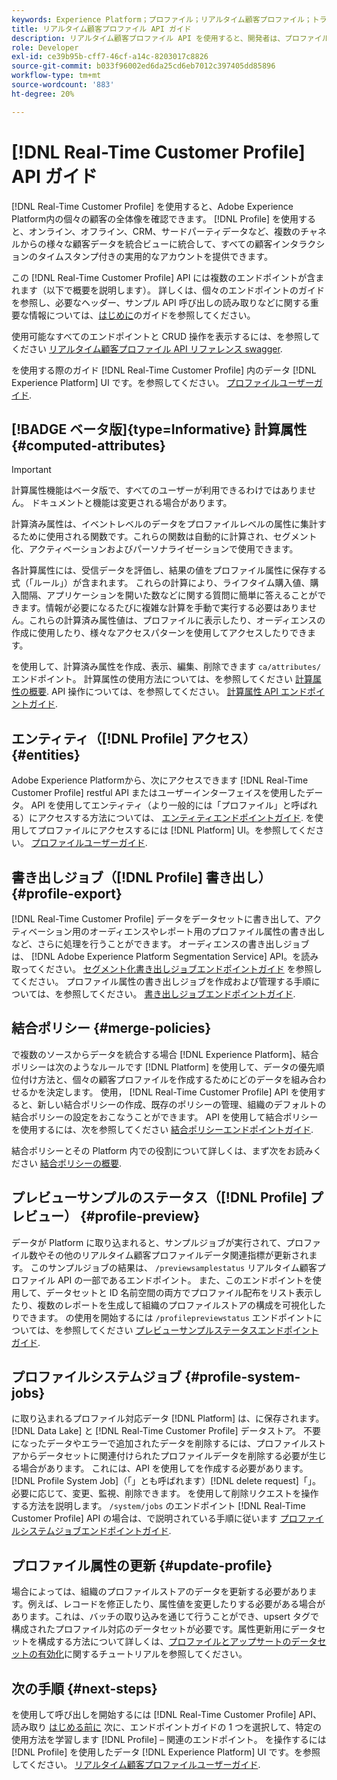 ```yaml
---
keywords: Experience Platform；プロファイル；リアルタイム顧客プロファイル；トラブルシューティング；API；統合プロファイル；統合プロファイル；統合；プロファイル；rtcp；プロファイルを有効化；プロファイルを有効化
title: リアルタイム顧客プロファイル API ガイド
description: リアルタイム顧客プロファイル API を使用すると、開発者は、プロファイルの表示、結合ポリシーの作成と更新、プロファイルデータのエクスポートまたはサンプル、不要になったプロファイルデータまたはエラーで追加されたプロファイルデータの削除など、プロファイルデータを調査および操作できます。 このガイドに従って、API を使用した主な操作の実行方法を学習します。
role: Developer
exl-id: ce39b95b-cff7-46cf-a14c-8203017c8826
source-git-commit: b033f96002ed6da25cd6eb7012c397405dd85896
workflow-type: tm+mt
source-wordcount: '883'
ht-degree: 20%

---
```


# [!DNL Real-Time Customer Profile] API ガイド

[!DNL Real-Time Customer Profile] を使用すると、Adobe Experience Platform内の個々の顧客の全体像を確認できます。 [!DNL Profile] を使用すると、オンライン、オフライン、CRM、サードパーティデータなど、複数のチャネルからの様々な顧客データを統合ビューに統合して、すべての顧客インタラクションのタイムスタンプ付きの実用的なアカウントを提供できます。

この [!DNL Real-Time Customer Profile] API には複数のエンドポイントが含まれます（以下で概要を説明します）。 詳しくは、個々のエンドポイントのガイドを参照し、必要なヘッダー、サンプル API 呼び出しの読み取りなどに関する重要な情報については、[はじめに](getting-started.md)のガイドを参照してください。

使用可能なすべてのエンドポイントと CRUD 操作を表示するには、を参照してください [リアルタイム顧客プロファイル API リファレンス swagger](https://www.adobe.com/go/profile-apis-en).

を使用する際のガイド [!DNL Real-Time Customer Profile] 内のデータ [!DNL Experience Platform] UI です。を参照してください。 [プロファイルユーザーガイド](../ui/user-guide.md).

## [!BADGE ベータ版]{type=Informative} 計算属性 {#computed-attributes}

>[!IMPORTANT]
>
計算属性機能はベータ版で、すべてのユーザーが利用できるわけではありません。 ドキュメントと機能は変更される場合があります。

計算済み属性は、イベントレベルのデータをプロファイルレベルの属性に集計するために使用される関数です。これらの関数は自動的に計算され、セグメント化、アクティベーションおよびパーソナライゼーションで使用できます。

各計算属性には、受信データを評価し、結果の値をプロファイル属性に保存する式（「ルール」）が含まれます。 これらの計算により、ライフタイム購入値、購入間隔、アプリケーションを開いた数などに関する質問に簡単に答えることができます。情報が必要になるたびに複雑な計算を手動で実行する必要はありません。これらの計算済み属性値は、プロファイルに表示したり、オーディエンスの作成に使用したり、様々なアクセスパターンを使用してアクセスしたりできます。

を使用して、計算済み属性を作成、表示、編集、削除できます `ca/attributes/` エンドポイント。 計算属性の使用方法については、を参照してください [計算属性の概要](../computed-attributes/overview.md). API 操作については、を参照してください。 [計算属性 API エンドポイントガイド](../computed-attributes/api.md).

## エンティティ（[!DNL Profile] アクセス） {#entities}

Adobe Experience Platformから、次にアクセスできます [!DNL Real-Time Customer Profile] restful API またはユーザーインターフェイスを使用したデータ。 API を使用してエンティティ（より一般的には「プロファイル」と呼ばれる）にアクセスする方法については、 [エンティティエンドポイントガイド](entities.md). を使用してプロファイルにアクセスするには [!DNL Platform] UI。を参照してください。 [プロファイルユーザーガイド](../ui/user-guide.md).

## 書き出しジョブ（[!DNL Profile] 書き出し） {#profile-export}

[!DNL Real-Time Customer Profile] データをデータセットに書き出して、アクティベーション用のオーディエンスやレポート用のプロファイル属性の書き出しなど、さらに処理を行うことができます。 オーディエンスの書き出しジョブは、 [!DNL Adobe Experience Platform Segmentation Service] API。を読み取ってください。 [セグメント化書き出しジョブエンドポイントガイド](../../profile/api/export-jobs.md) を参照してください。 プロファイル属性の書き出しジョブを作成および管理する手順については、を参照してください。 [書き出しジョブエンドポイントガイド](export-jobs.md).

## 結合ポリシー {#merge-policies}

で複数のソースからデータを統合する場合 [!DNL Experience Platform]、結合ポリシーは次のようなルールです [!DNL Platform] を使用して、データの優先順位付け方法と、個々の顧客プロファイルを作成するためにどのデータを組み合わせるかを決定します。 使用， [!DNL Real-Time Customer Profile] API を使用すると、新しい結合ポリシーの作成、既存のポリシーの管理、組織のデフォルトの結合ポリシーの設定をおこなうことができます。 API を使用して結合ポリシーを使用するには、次を参照してください [結合ポリシーエンドポイントガイド](merge-policies.md).

結合ポリシーとその Platform 内での役割について詳しくは、まず次をお読みください [結合ポリシーの概要](../merge-policies/overview.md).

## プレビューサンプルのステータス（[!DNL Profile] プレビュー） {#profile-preview}

データが Platform に取り込まれると、サンプルジョブが実行されて、プロファイル数やその他のリアルタイム顧客プロファイルデータ関連指標が更新されます。 このサンプルジョブの結果は、 `/previewsamplestatus` リアルタイム顧客プロファイル API の一部であるエンドポイント。 また、このエンドポイントを使用して、データセットと ID 名前空間の両方でプロファイル配布をリスト表示したり、複数のレポートを生成して組織のプロファイルストアの構成を可視化したりできます。  の使用を開始するには `/profilepreviewstatus` エンドポイントについては、を参照してください [プレビューサンプルステータスエンドポイントガイド](preview-sample-status.md).

## プロファイルシステムジョブ {#profile-system-jobs}

に取り込まれるプロファイル対応データ [!DNL Platform] は、に保存されます。 [!DNL Data Lake] と [!DNL Real-Time Customer Profile] データストア。 不要になったデータやエラーで追加されたデータを削除するには、プロファイルストアからデータセットに関連付けられたプロファイルデータを削除する必要が生じる場合があります。 これには、API を使用してを作成する必要があります。 [!DNL Profile System Job]（「」とも呼ばれます）[!DNL delete request]「」。必要に応じて、変更、監視、削除できます。 を使用して削除リクエストを操作する方法を説明します。 `/system/jobs` のエンドポイント [!DNL Real-Time Customer Profile] API の場合は、で説明されている手順に従います [プロファイルシステムジョブエンドポイントガイド](profile-system-jobs.md).

## プロファイル属性の更新 {#update-profile}

場合によっては、組織のプロファイルストアのデータを更新する必要があります。例えば、レコードを修正したり、属性値を変更したりする必要がある場合があります。これは、バッチの取り込みを通じて行うことができ、upsert タグで構成されたプロファイル対応のデータセットが必要です。属性更新用にデータセットを構成する方法について詳しくは、[プロファイルとアップサートのデータセットの有効化](../../catalog/datasets/enable-upsert.md)に関するチュートリアルを参照してください。

## 次の手順 {#next-steps}

を使用して呼び出しを開始するには [!DNL Real-Time Customer Profile] API、読み取り [はじめる前に](getting-started.md) 次に、エンドポイントガイドの 1 つを選択して、特定の使用方法を学習します [!DNL Profile] – 関連のエンドポイント。 を操作するには [!DNL Profile] を使用したデータ [!DNL Experience Platform] UI です。を参照してください。 [リアルタイム顧客プロファイルユーザーガイド](../ui/user-guide.md).
